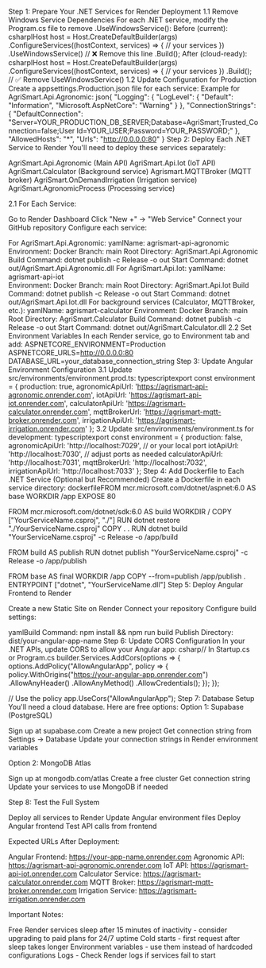 Step 1: Prepare Your .NET Services for Render Deployment
1.1 Remove Windows Service Dependencies
For each .NET service, modify the Program.cs file to remove .UseWindowsService():
Before (current):
csharpIHost host = Host.CreateDefaultBuilder(args)
    .ConfigureServices((hostContext, services) => {
        // your services
    })
    .UseWindowsService()  // ❌ Remove this line
    .Build();
After (cloud-ready):
csharpIHost host = Host.CreateDefaultBuilder(args)
    .ConfigureServices((hostContext, services) => {
        // your services
    })
    .Build();  // ✅ Remove UseWindowsService()
1.2 Update Configuration for Production
Create a appsettings.Production.json file for each service:
Example for AgriSmart.Api.Agronomic:
json{
  "Logging": {
    "LogLevel": {
      "Default": "Information",
      "Microsoft.AspNetCore": "Warning"
    }
  },
  "ConnectionStrings": {
    "DefaultConnection": "Server=YOUR_PRODUCTION_DB_SERVER;Database=AgriSmart;Trusted_Connection=false;User Id=YOUR_USER;Password=YOUR_PASSWORD;"
  },
  "AllowedHosts": "*",
  "Urls": "http://0.0.0.0:80"
}
Step 2: Deploy Each .NET Service to Render
You'll need to deploy these services separately:

AgriSmart.Api.Agronomic (Main API)
AgriSmart.Api.Iot (IoT API)
AgriSmart.Calculator (Background service)
Agrismart.MQTTBroker (MQTT broker)
AgriSmart.OnDemandIrrigation (Irrigation service)
AgriSmart.AgronomicProcess (Processing service)

2.1 For Each Service:

Go to Render Dashboard
Click "New +" → "Web Service"
Connect your GitHub repository
Configure each service:

For AgriSmart.Api.Agronomic:
yamlName: agrismart-api-agronomic
Environment: Docker
Branch: main
Root Directory: AgriSmart.Api.Agronomic
Build Command: dotnet publish -c Release -o out
Start Command: dotnet out/AgriSmart.Api.Agronomic.dll
For AgriSmart.Api.Iot:
yamlName: agrismart-api-iot  
Environment: Docker
Branch: main
Root Directory: AgriSmart.Api.Iot
Build Command: dotnet publish -c Release -o out
Start Command: dotnet out/AgriSmart.Api.Iot.dll
For background services (Calculator, MQTTBroker, etc.):
yamlName: agrismart-calculator
Environment: Docker
Branch: main
Root Directory: AgriSmart.Calculator
Build Command: dotnet publish -c Release -o out
Start Command: dotnet out/AgriSmart.Calculator.dll
2.2 Set Environment Variables
In each Render service, go to Environment tab and add:
ASPNETCORE_ENVIRONMENT=Production
ASPNETCORE_URLS=http://0.0.0.0:80
DATABASE_URL=your_database_connection_string
Step 3: Update Angular Environment Configuration
3.1 Update src/environments/environment.prod.ts:
typescriptexport const environment = {
  production: true,
  agronomicApiUrl: 'https://agrismart-api-agronomic.onrender.com',
  iotApiUrl: 'https://agrismart-api-iot.onrender.com',
  calculatorApiUrl: 'https://agrismart-calculator.onrender.com',
  mqttBrokerUrl: 'https://agrismart-mqtt-broker.onrender.com',
  irrigationApiUrl: 'https://agrismart-irrigation.onrender.com'
};
3.2 Update src/environments/environment.ts for development:
typescriptexport const environment = {
  production: false,
  agronomicApiUrl: 'http://localhost:7029', // or your local port
  iotApiUrl: 'http://localhost:7030',       // adjust ports as needed
  calculatorApiUrl: 'http://localhost:7031',
  mqttBrokerUrl: 'http://localhost:7032', 
  irrigationApiUrl: 'http://localhost:7033'
};
Step 4: Add Dockerfile to Each .NET Service (Optional but Recommended)
Create a Dockerfile in each service directory:
dockerfileFROM mcr.microsoft.com/dotnet/aspnet:6.0 AS base
WORKDIR /app
EXPOSE 80

FROM mcr.microsoft.com/dotnet/sdk:6.0 AS build
WORKDIR /
COPY ["YourServiceName.csproj", "./"]
RUN dotnet restore "./YourServiceName.csproj"
COPY . .
RUN dotnet build "YourServiceName.csproj" -c Release -o /app/build

FROM build AS publish
RUN dotnet publish "YourServiceName.csproj" -c Release -o /app/publish

FROM base AS final
WORKDIR /app
COPY --from=publish /app/publish .
ENTRYPOINT ["dotnet", "YourServiceName.dll"]
Step 5: Deploy Angular Frontend to Render

Create a new Static Site on Render
Connect your repository
Configure build settings:

yamlBuild Command: npm install && npm run build
Publish Directory: dist/your-angular-app-name
Step 6: Update CORS Configuration
In your .NET APIs, update CORS to allow your Angular app:
csharp// In Startup.cs or Program.cs
builder.Services.AddCors(options =>
{
    options.AddPolicy("AllowAngularApp", policy =>
    {
        policy.WithOrigins("https://your-angular-app.onrender.com")
              .AllowAnyHeader()
              .AllowAnyMethod()
              .AllowCredentials();
    });
});

// Use the policy
app.UseCors("AllowAngularApp");
Step 7: Database Setup
You'll need a cloud database. Here are free options:
Option 1: Supabase (PostgreSQL)

Sign up at supabase.com
Create a new project
Get connection string from Settings → Database
Update your connection strings in Render environment variables

Option 2: MongoDB Atlas

Sign up at mongodb.com/atlas
Create a free cluster
Get connection string
Update your services to use MongoDB if needed

Step 8: Test the Full System

Deploy all services to Render
Update Angular environment files
Deploy Angular frontend
Test API calls from frontend

Expected URLs After Deployment:

Angular Frontend: https://your-app-name.onrender.com
Agronomic API: https://agrismart-api-agronomic.onrender.com
IoT API: https://agrismart-api-iot.onrender.com
Calculator Service: https://agrismart-calculator.onrender.com
MQTT Broker: https://agrismart-mqtt-broker.onrender.com
Irrigation Service: https://agrismart-irrigation.onrender.com

Important Notes:

Free Render services sleep after 15 minutes of inactivity - consider upgrading to paid plans for 24/7 uptime
Cold starts - first request after sleep takes longer
Environment variables - use them instead of hardcoded configurations
Logs - Check Render logs if services fail to start